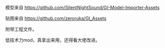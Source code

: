 模型来自 https://github.com/SilentNightSound/GI-Model-Importer-Assets

贴图来自 https://github.com/zeroruka/GI_Assets

附带工程文件。

低技术力mod，真拿出来用，还得看大佬改进。